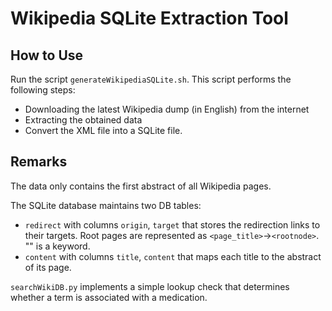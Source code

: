 # Wikipedia SQLite Extraction Tool

## How to Use
Run the script `generateWikipediaSQLite.sh`. This script performs the following steps:  
 - Downloading the latest Wikipedia dump (in English) from the internet
 - Extracting the obtained data
 - Convert the XML file into a SQLite file.

## Remarks
The data only contains the first abstract of all Wikipedia pages.  

The SQLite database maintains two DB tables:  
 - `redirect` with columns `origin`, `target` that stores the redirection links to their targets. Root pages are represented as `<page_title>`->`<rootnode>`. "<rootnode>" is a keyword.
 - `content` with columns `title`, `content` that maps each title to the abstract of its page.


`searchWikiDB.py` implements a simple lookup check that determines whether a term is associated with a medication.

